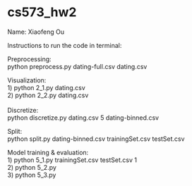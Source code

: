 # cs573_hw2

Name: Xiaofeng Ou <br />

Instructions to run the code in terminal:<br />

Preprocessing:<br /> python preprocess.py dating-full.csv dating.csv <br />

Visualization:<br /> 1) python 2_1.py dating.csv <br />
               2) python 2_2.py dating.csv
               <br /> <br />
Discretize: <br />python discretize.py dating.csv 5 dating-binned.csv <br />

Split:<br /> python split.py dating-binned.csv trainingSet.csv testSet.csv <br />

Model training & evaluation:<br />
               1) python 5_1.py trainingSet.csv testSet.csv 1 <br />
               2) python 5_2.py <br />
               3) python 5_3.py <br />
